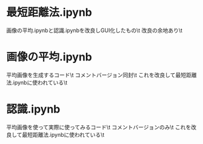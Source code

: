 # 最短距離法.ipynb
  画像の平均.ipynbと認識.ipynbを改良しGUI化したもの\t
  改良の余地あり\t
# 画像の平均.ipynb
  平均画像を生成するコード\t
  コメントバージョン同封\t
  これを改良して最短距離法.ipynbに使われている\t
# 認識.ipynb
  平均画像を使って実際に使ってみるコード\t
  コメントバージョンのみ\t
  これを改良して最短距離法.ipynbに使われている\t
